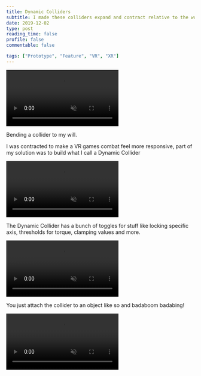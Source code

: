 ```yaml
---
title: Dynamic Colliders
subtitle: I made these colliders expand and contract relative to the world velocity influencing the gameObject
date: 2019-12-02
type: post
reading_time: false
profile: false
commentable: false

tags: ["Prototype", "Feature", "VR", "XR"]
---
```


<div class="video_thing">
    <video muted autoplay="" name="media" loop=""><source src="https://thumbs.gfycat.com/LoneSnivelingAtlanticridleyturtle-mobile.mp4" type="video/mp4"></video>
</div>

Bending a collider to my will.

<!--more-->

<p> I was contracted to make a VR games combat feel more responsive, part of my solution was to build what I call a Dynamic Collider</p>

<div class="video_thing">
    <video muted autoplay="" name="media" loop=""><source src="https://thumbs.gfycat.com/BlissfulPeriodicFlounder-mobile.mp4" type="video/mp4"></video>
</div>

<p> 
The Dynamic Collider has a bunch of toggles for stuff like locking specific axis, thresholds for torque, clamping values and more.
</p>

<div class="video_thing">
    <video muted autoplay="" name="media" loop=""><source src="https://thumbs.gfycat.com/KnobbySplendidBlackbear-mobile.mp4" type="video/mp4"></video>
</div>

<p> You just attach the collider to an object like so and badaboom badabing!</p>

<div class="video_thing">
    <video muted autoplay="" name="media" loop=""><source src="https://thumbs.gfycat.com/CluelessJauntyBunny-mobile.mp4" type="video/mp4"></video>
</div>
